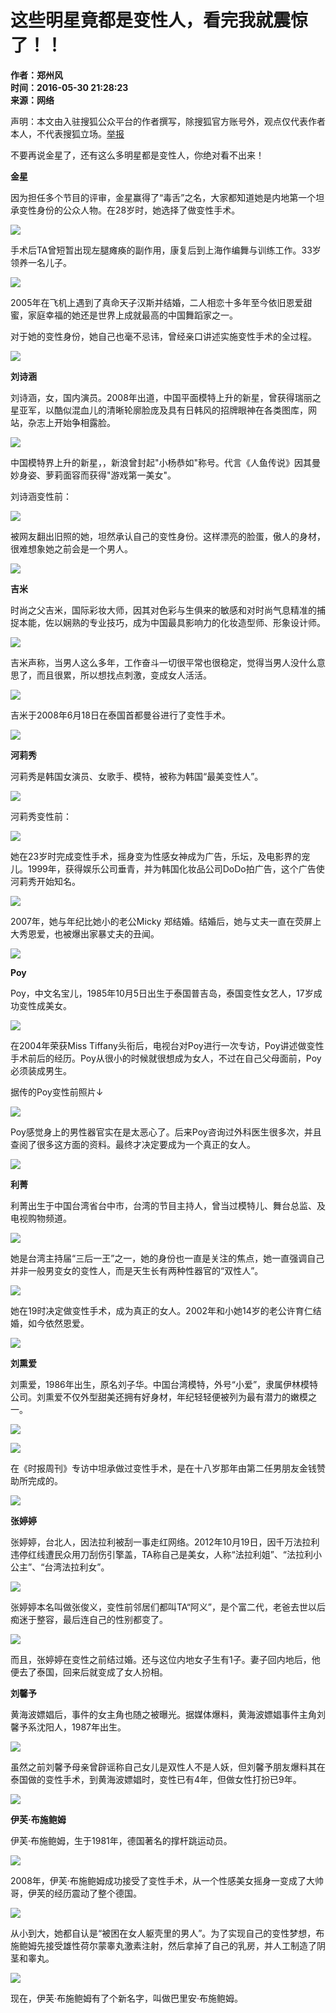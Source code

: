 # 这些明星竟都是变性人，看完我就震惊了！！

**作者：郑州风**  
**时间：2016-05-30 21:28:23**  
**来源：网络**  

声明：本文由入驻搜狐公众平台的作者撰写，除搜狐官方账号外，观点仅代表作者本人，不代表搜狐立场。[举报](https://quan.sohu.com/q/545c9b6bf6c43b5569fe64a2)

不要再说金星了，还有这么多明星都是变性人，你绝对看不出来！

**金星**

因为担任多个节目的评审，金星赢得了“毒舌”之名，大家都知道她是内地第一个坦承变性身份的公众人物。在28岁时，她选择了做变性手术。

![](https://img.mp.itc.cn/upload/20160531/8a38796798eb4774bc03dd470bddb1ea_th.jpg)

手术后TA曾短暂出现左腿瘫痪的副作用，康复后到上海作编舞与训练工作。33岁领养一名儿子。

![](https://img.mp.itc.cn/upload/20160531/87761b75d9ba4867ac43931190a064fb.jpg)

2005年在飞机上遇到了真命天子汉斯并结婚，二人相恋十多年至今依旧恩爱甜蜜，家庭幸福的她还是世界上成就最高的中国舞蹈家之一。

对于她的变性身份，她自己也毫不忌讳，曾经亲口讲述实施变性手术的全过程。

![](https://img.mp.itc.cn/upload/20160531/ec778c03d57c42638995aa05405992b9_th.jpg)

**刘诗涵**

刘诗涵，女，国内演员。2008年出道，中国平面模特上升的新星，曾获得瑞丽之星亚军，以酷似混血儿的清晰轮廓脸庞及具有日韩风的招牌眼神在各类图库，网站，杂志上开始争相露脸。

![](https://img.mp.itc.cn/upload/20160531/4a58d8d118c4474891587e69aae80f84_th.jpg)

中国模特界上升的新星，，新浪曾封起"小杨恭如"称号。代言《人鱼传说》因其曼妙身姿、萝莉面容而获得"游戏第一美女"。

刘诗涵变性前：

![](https://img.mp.itc.cn/upload/20160531/404acf75dcb748e8bf2f5de1bca86767_th.jpg)

被网友翻出旧照的她，坦然承认自己的变性身份。这样漂亮的脸蛋，傲人的身材，很难想象她之前会是一个男人。

![](https://img.mp.itc.cn/upload/20160531/e97d1eb12f2a4b2d8588ab9fc5f1ee00_th.jpg)

**吉米**

时尚之父吉米，国际彩妆大师，因其对色彩与生俱来的敏感和对时尚气息精准的捕捉本能，佐以娴熟的专业技巧，成为中国最具影响力的化妆造型师、形象设计师。

![](https://img.mp.itc.cn/upload/20160531/ef8b51e507574fbf93052b3d7290cd93_th.jpg)

吉米声称，当男人这么多年，工作奋斗一切很平常也很稳定，觉得当男人没什么意思了，而且很累，所以想找点刺激，变成女人活活。

![](https://img.mp.itc.cn/upload/20160531/5ffd6a30934846659ef9de13add1a95f_th.jpg)

吉米于2008年6月18日在泰国首都曼谷进行了变性手术。

![](https://img.mp.itc.cn/upload/20160531/1426a3461dad406ab67dd8853d40a3d4_th.jpg)

**河莉秀**

河莉秀是韩国女演员、女歌手、模特，被称为韩国“最美变性人”。

![](https://img.mp.itc.cn/upload/20160531/9dc44817485b42f994e390ca1c588701_th.jpg)

河莉秀变性前：

![](https://img.mp.itc.cn/upload/20160531/ccd721c94f104aaeb8fd33abbf1e5d6b_th.jpg)

她在23岁时完成变性手术，摇身变为性感女神成为广告，乐坛，及电影界的宠儿。1999年，获得娱乐公司垂青，并为韩国化妆品公司DoDo拍广告，这个广告使河莉秀开始知名。

![](https://img.mp.itc.cn/upload/20160531/7d63d49110524b34840dca3ea3aadda0_th.jpg)

2007年，她与年纪比她小的老公Micky 郑结婚。结婚后，她与丈夫一直在荧屏上大秀恩爱，也被爆出家暴丈夫的丑闻。

![](https://img.mp.itc.cn/upload/20160531/95088a1d653d46c89ae8b8a13130747e_th.jpg)

**Poy**

Poy，中文名宝儿，1985年10月5日出生于泰国普吉岛，泰国变性女艺人，17岁成功变性成美女。

![](https://img.mp.itc.cn/upload/20160531/dfa1718772fc4368b3b1e75d601d3f6c_th.jpg)

在2004年荣获Miss Tiffany头衔后，电视台对Poy进行一次专访，Poy讲述做变性手术前后的经历。Poy从很小的时候就很想成为女人，不过在自己父母面前，Poy必须装成男生。

据传的Poy变性前照片↓

![](https://img.mp.itc.cn/upload/20160531/d3800b986c534a42bd6b2e76cc0f1571.jpg)

Poy感觉身上的男性器官实在是太恶心了。后来Poy咨询过外科医生很多次，并且查阅了很多这方面的资料。最终才决定要成为一个真正的女人。

![](https://img.mp.itc.cn/upload/20160531/dd15708bce474331a26798d9d6047451_th.jpg)

**利菁**

利菁出生于中国台湾省台中市，台湾的节目主持人，曾当过模特儿、舞台总监、及电视购物频道。

![](https://img.mp.itc.cn/upload/20160531/30ba7bfa1bbb47198938fc6eefc4393d_th.jpg)

她是台湾主持届“三后一王”之一，她的身份也一直是关注的焦点，她一直强调自己并非一般男变女的变性人，而是天生长有两种性器官的“双性人”。

![](https://img.mp.itc.cn/upload/20160531/67000837b1b049018f778c04ef4b38b4_th.jpg)

她在19时决定做变性手术，成为真正的女人。2002年和小她14岁的老公许育仁结婚，如今依然恩爱。

![](https://img.mp.itc.cn/upload/20160531/dbad0cdd825748c3ba27160cc2beeaaa_th.jpg)

**刘熏爱**

刘熏爱，1986年出生，原名刘子华。中国台湾模特，外号“小爱”，隶属伊林模特公司。刘熏爱不仅外型甜美还拥有好身材，年纪轻轻便被列为最有潜力的嫩模之一。

![](https://img.mp.itc.cn/upload/20160531/1a18fb75ab034e73844d0c934a2afce9_th.jpg)

![](https://img.mp.itc.cn/upload/20160531/6cc1b1a4fba4427b8d1a6671865a965f_th.jpg)

在《时报周刊》专访中坦承做过变性手术，是在十八岁那年由第二任男朋友金钱赞助所完成的。

![](https://img.mp.itc.cn/upload/20160531/361dbc2a54bd44619876813400201743_th.jpg)

**张婷婷**

张婷婷，台北人，因法拉利被刮一事走红网络。2012年10月19日，因千万法拉利违停红线遭民众用刀刮伤引擎盖，TA称自己是美女，人称“法拉利姐”、“法拉利小公主”、“台湾法拉利女”。

![](https://img.mp.itc.cn/upload/20160531/c7db1a9869d841a8a5bcab62ff080ac9_th.jpg)

张婷婷本名叫做张俊义，变性前邻居们都叫TA“阿义”，是个富二代，老爸去世以后痴迷于整容，最后连自己的性别都变了。

![](https://img.mp.itc.cn/upload/20160531/2f6bd1ce1692415fac5bc4b7413279e9_th.jpg)

而且，张婷婷在变性之前结过婚。还与这位内地女子生有1子。妻子回内地后，他便去了泰国，回来后就变成了女人扮相。

**刘馨予**

黄海波嫖娼后，事件的女主角也随之被曝光。据媒体爆料，黄海波嫖娼事件主角刘馨予系沈阳人，1987年出生。

![](https://img.mp.itc.cn/upload/20160531/53283a97e9ba4ebe8e9faa912c32a110_th.jpg)

虽然之前刘馨予母亲曾辟谣称自己女儿是双性人不是人妖，但刘馨予朋友爆料其在泰国做的变性手术，到黄海波嫖娼时，变性已有4年，但做女性打扮已9年。

![](https://img.mp.itc.cn/upload/20160531/5159017b7e084c4fbd6cdbd4a818a844.jpg)

**伊芙·布施鲍姆**

伊芙·布施鲍姆，生于1981年，德国著名的撑杆跳运动员。

![](https://img.mp.itc.cn/upload/20160531/efbfe0af492d4c768a14b645b4f4518a_th.jpg)

2008年，伊芙·布施鲍姆成功接受了变性手术，从一个性感美女摇身一变成了大帅哥，伊芙的经历震动了整个德国。

![](https://img.mp.itc.cn/upload/20160531/29bc2c49e6cc4443aaed7e7f529c2f3f_th.jpg)

从小到大，她都自认是“被困在女人躯壳里的男人”。为了实现自己的变性梦想，布施鲍姆先接受雄性荷尔蒙睾丸激素注射，然后拿掉了自己的乳房，并人工制造了阴茎和睾丸。

![](https://img.mp.itc.cn/upload/20160531/832e1b71f12748958b9f2f0a19f5ffbb_th.jpg)

现在，伊芙·布施鲍姆有了个新名字，叫做巴里安·布施鲍姆。
<!-- tcd_original_link https://mt.sohu.com/20160530/n452129521.shtml -->

